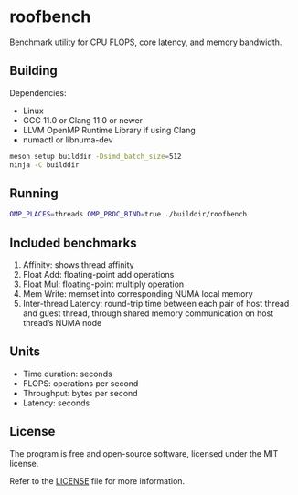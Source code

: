 # roofbench

Benchmark utility for CPU FLOPS, core latency, and memory bandwidth.

## Building

Dependencies:
* Linux
* GCC 11.0 or Clang 11.0 or newer
* LLVM OpenMP Runtime Library if using Clang
* numactl or libnuma-dev

```bash
meson setup builddir -Dsimd_batch_size=512
ninja -C builddir
```

## Running

```bash
OMP_PLACES=threads OMP_PROC_BIND=true ./builddir/roofbench
```

## Included benchmarks

1. Affinity: shows thread affinity
2. Float Add: floating-point add operations
3. Float Mul: floating-point multiply operation
4. Mem Write: memset into corresponding NUMA local memory
5. Inter-thread Latency: round-trip time between each pair of host thread and guest thread, through shared memory communication on host thread’s NUMA node

## Units

* Time duration: seconds
* FLOPS: operations per second
* Throughput: bytes per second
* Latency: seconds

## License

The program is free and open-source software, licensed under the MIT license.

Refer to the [LICENSE](LICENSE) file for more information.
